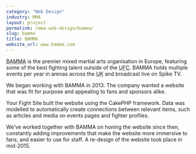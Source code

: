 ```yaml
---
category: "Web Design"
industry: MMA
layout: project
permalink: /mma-web-design/bamma/
slug: bamma
title: BAMMA
website_url: www.bamma.com
---
```

<p><abbr class="initialism" title="British Association of Mixed Martial Arts">BAMMA</abbr> is the premier mixed martial arts organisation in Europe, featuring some of the best fighting talent outside of the <abbr class="initialism" title="Ultimate Fighting Championship">UFC</abbr>.
  BAMMA holds multiple events per year in arenas across the <abbr class="initialism" title="United Kingdom">UK</abbr> and broadcast live on Spike TV.</p>
<p>We began working with BAMMA in 2013.
  The company wanted a website that was fit for purpose and appealing to fans and sponsors alike.</p>
<p>Your Fight Site built the website using the CakePHP framework.
  Data was modelled to automatically create connections between relevant items, such as articles and media on events pages and fighter profiles.</p>
<p>We’ve worked together with BAMMA on honing the website since then, constantly adding improvements that make the website more immersive to fans, and easier to use for staff.
  A re-design of the website took place in mid-2015.</p>
